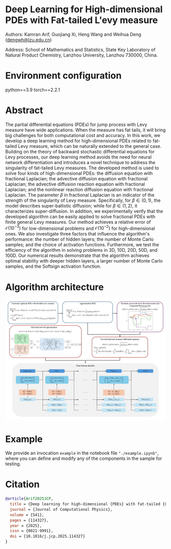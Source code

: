 # Deep Learning for High-dimensional PDEs with Fat-tailed L\'evy measure

Authors: Kamran Arif, Guojiang Xi, Heng Wang and Weihua Deng (dengwh@lzu.edu.cn)

Address: School of Mathematics and Statistics, State Key Laboratory of Natural Product Chemistry, Lanzhou University, Lanzhou 730000, China.

# Environment configuration

python==3.9 torch==2.2.1

# Abstract

The partial differential equations (PDEs) for jump process with Levy measure have wide applications.
When the measure has fat tails, it will bring big challenges for both computational cost and accuracy.
In this work, we develop a deep learning method for high-dimensional PDEs related to fat-tailed Levy measure, which can be naturally extended to the general case.
Building on the theory of backward stochastic differential equations for Levy processes, our deep learning method avoids the need for neural network differentiation and introduces a novel technique to address the singularity of fat-tailed Levy measures.
The developed method is used to solve four kinds of high-dimensional PDEs: the diffusion equation with fractional Laplacian; the advective diffusion equation with fractional Laplacian; the advective diffusion reaction equation with fractional Laplacian; and the nonlinear reaction diffusion equation with fractional Laplacian.
The parameter $\beta$ in fractional Laplacian is an indicator of the strength of the singularity of Levy measure.
Specifically, for $\beta\in (0,1)$, the model describes super-ballistic diffusion; while for $\beta\in (1,2)$, it characterizes super-diffusion.
In addition, we experimentally verify that the developed algorithm can be easily applied to solve fractional PDEs with finite general Levy measures.
Our method achieves a relative error of $\mathcal{O}(10^{-3})$ for low-dimensional problems and $\mathcal{O}(10^{-2})$ for high-dimensional ones.
We also investigate three factors that influence the algorithm's performance:  the number of hidden layers;  the number of Monte Carlo samples; and the choice of activation functions.
Furthermore, we test the efficiency of the algorithm in solving problems in 3D, 10D, 20D, 50D, and 100D.
Our numerical results demonstrate that the algorithm achieves optimal stability with deeper hidden layers, a larger number of Monte Carlo samples, and the Softsign activation function.

# Algorithm architecture
![Algorithm architecture](./structure.jpg)

# Example
We provide an invocation `example` in the notebook file `"./example.ipynb"`, where you can define and modify any of the components in the sample for testing.

# Citation
```bibtex
@article{Arif2025JCP,
  title = {Deep learning for high-dimensional {PDEs} with fat-tailed {L\'evy} measure},
  journal = {Journal of Computational Physics},
  volume = {541},
  pages = {114327},
  year = {2025},
  issn = {0021-9991},
  doi = {10.1016/j.jcp.2025.114327}
}
```